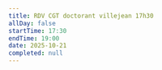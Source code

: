 ```yaml
---
title: RDV CGT doctorant villejean 17h30
allDay: false
startTime: 17:30
endTime: 19:00
date: 2025-10-21
completed: null
---
```

